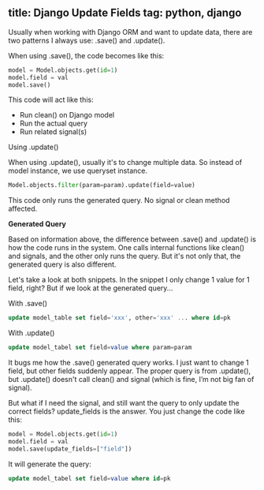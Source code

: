 title: Django Update Fields
tag: python, django
--
Usually when working with Django ORM and want to update data, there are two patterns I always use: .save() and .update().

When using .save(), the code becomes like this:
```python
model = Model.objects.get(id=1)
model.field = val
model.save()
```
This code will act like this:
- Run clean() on Django model
- Run the actual query
- Run related signal(s)

Using .update()

When using .update(), usually it's to change multiple data. So instead of model instance, we use queryset instance.
```python
Model.objects.filter(param=param).update(field=value)
```
This code only runs the generated query. No signal or clean method affected.

**Generated Query**

Based on information above, the difference between .save() and .update() is how the code runs in the system. One calls internal functions like clean() and signals, and the other only runs the query. But it's not only that, the generated query is also different.

Let's take a look at both snippets. In the snippet I only change 1 value for 1 field, right? But if we look at the generated query...

With .save()
```sql
update model_table set field='xxx', other='xxx' ... where id=pk
```

With .update()
```sql
update model_tabel set field=value where param=param
```

It bugs me how the .save() generated query works. I just want to change 1 field, but other fields suddenly appear. The proper query is from .update(), but .update() doesn't call clean() and signal (which is fine, I’m not big fan of signal).

But what if I need the signal, and still want the query to only update the correct fields? update_fields is the answer. You just change the code like this:

```python
model = Model.objects.get(id=1)
model.field = val
model.save(update_fields=["field"])
```
It will generate the query:
```sql
update model_tabel set field=value where id=pk
```